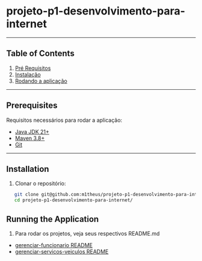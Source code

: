 # projeto-p1-desenvolvimento-para-internet
---

## Table of Contents

1. [Pré Requisitos](#prerequisites)
2. [Instalação](#installation)
3. [Rodando a aplicação](#running-the-application)

---

## Prerequisites

Requisitos necessários para rodar a aplicação:

- [Java JDK 21+](https://www.oracle.com/java/technologies/downloads/#java21)
- [Maven 3.8+](https://maven.apache.org/download.cgi)
- [Git](https://git-scm.com/downloads)

---

## Installation

1. Clonar o repositório:
```bash
   git clone git@github.com:m1theus/projeto-p1-desenvolvimento-para-internet.git
   cd projeto-p1-desenvolvimento-para-internet/
```

## Running the Application
1. Para rodar os projetos, veja seus respectivos README.md
  - [gerenciar-funcionario README](https://github.com/m1theus/projeto-p1-desenvolvimento-para-internet/tree/main/gerenciar-funcionario)
  - [gerenciar-servicos-veiculos README](https://github.com/m1theus/projeto-p1-desenvolvimento-para-internet/tree/main/gerenciar-servicos-veiculos)
